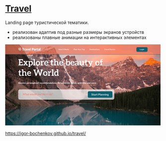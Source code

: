# [Travel](https://igor-bochenkov.github.io/travel/)

Landing page туристической тематики.

- реализован адаптив под разные размеры экранов устройств
- реализованы плавные анимации на интерактивных элементах

![travel preview](./img/travel_preview.png)

https://igor-bochenkov.github.io/travel/
